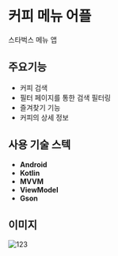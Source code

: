 커피 메뉴 어플
===========
스타벅스 메뉴 앱
</br>

## 주요기능
* 커피 검색
* 필터 페이지를 통한 검색 필터링
* 즐겨찾기 기능
* 커피의 상세 정보

## 사용 기술 스텍
- **Android**
- **Kotlin**
- **MVVM**
- **ViewModel**
- **Gson**

## 이미지
![123](https://github.com/yoonchanchoi/ProductionTest/assets/74814647/7359c774-cde7-41e5-b79b-75450a184855)
